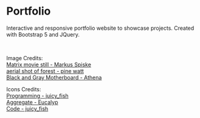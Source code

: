# Portfolio
Interactive and responsive portfolio website to showcase projects. Created with Bootstrap 5 and JQuery.

<br/>

Image Credits: <br/>
[Matrix movie still - Markus Spiske](https://unsplash.com/photos/iar-afB0QQw) <br/>
[aerial shot of forest - pine watt](https://unsplash.com/photos/2Hzmz15wGik ) <br/>
[Black and Gray Motherboard - Athena](https://www.pexels.com/photo/black-and-gray-motherboard-2582932/) <br/>

Icons Credits: <br/>
[Programming - juicy_fish](https://www.flaticon.com/free-icon/programming_6062646) <br/>
[Aggregate - Eucalyp](https://www.flaticon.com/free-icon/aggregate_251935) <br/>
[Code - juicy_fish](https://www.flaticon.com/free-icon/code_8297338) <br/>
